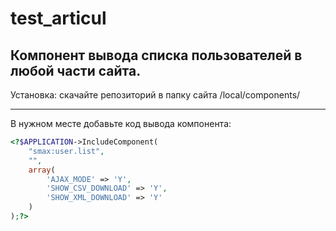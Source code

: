 # test_articul

Компонент вывода списка пользователей в любой части сайта.
-----------------------------------

Установка: скачайте репозиторий в папку сайта /local/components/
***
В нужном месте добавьте код вывода компонента:
```php
<?$APPLICATION->IncludeComponent(
    "smax:user.list", 
    "", 
    array(
        'AJAX_MODE' => 'Y', 
        'SHOW_CSV_DOWNLOAD' => 'Y', 
        'SHOW_XML_DOWNLOAD' => 'Y'
    )
);?>
```
